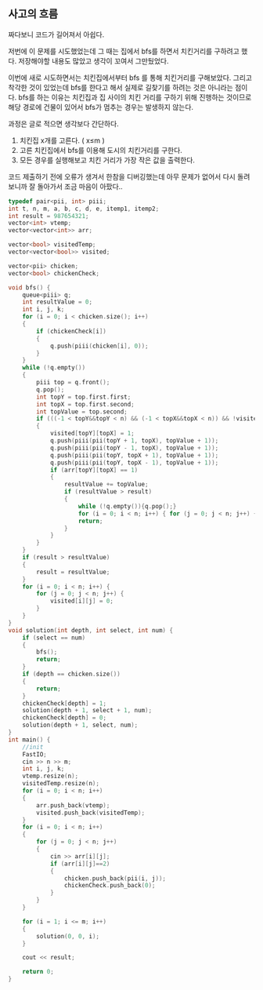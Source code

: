 [](https://www.acmicpc.net/problem/15686)

## 사고의 흐름

짜다보니 코드가 길어져서 아쉽다. 

저번에 이 문제를 시도했었는데 그 때는 집에서 bfs를 하면서 치킨거리를 구하려고 했다. 저장해야할 내용도 많았고 생각이 꼬여서 그만뒀었다. 

이번에 새로 시도하면서는 치킨집에서부터 bfs 를 통해 치킨거리를 구해보았다. 그리고 착각한 것이 있었는데 bfs를 한다고 해서 실제로 길찾기를 하려는 것은 아니라는 점이다. bfs를 하는 이유는 치킨집과 집 사이의 치킨 거리를 구하기 위해 진행하는 것이므로 해당 경로에 건물이 있어서 bfs가 멈추는 경우는 발생하지 않는다.

과정은 글로 적으면 생각보다 간단하다.

1. 치킨집 x개를 고른다. ( x≤m )
2. 고른 치킨집에서 bfs를 이용해 도시의 치킨거리를 구한다.
3. 모든 경우를 실행해보고 치킨 거리가 가장 작은 값을 출력한다.

코드 제출하기 전에 오류가 생겨서 한참을 디버깅했는데 아무 문제가 없어서 다시 돌려보니까 잘 돌아가서 조금 마음이 아팠다..

```cpp
typedef pair<pii, int> piii;
int t, n, m, a, b, c, d, e, itemp1, itemp2;
int result = 987654321;
vector<int> vtemp;
vector<vector<int>> arr;

vector<bool> visitedTemp;
vector<vector<bool>> visited;

vector<pii> chicken;
vector<bool> chickenCheck;

void bfs() {
	queue<piii> q;
	int resultValue = 0;
	int i, j, k;
	for (i = 0; i < chicken.size(); i++)
	{
		if (chickenCheck[i])
		{
			q.push(piii(chicken[i], 0));
		}
	}
	while (!q.empty())
	{
		piii top = q.front();
		q.pop();
		int topY = top.first.first;
		int topX = top.first.second;
		int topValue = top.second;
		if (((-1 < topY&&topY < n) && (-1 < topX&&topX < n)) && !visited[topY][topX])
		{
			visited[topY][topX] = 1;
			q.push(piii(pii(topY + 1, topX), topValue + 1));
			q.push(piii(pii(topY - 1, topX), topValue + 1));
			q.push(piii(pii(topY, topX + 1), topValue + 1));
			q.push(piii(pii(topY, topX - 1), topValue + 1));
			if (arr[topY][topX] == 1)
			{
				resultValue += topValue;
				if (resultValue > result)
				{
					while (!q.empty()){q.pop();}
					for (i = 0; i < n; i++) { for (j = 0; j < n; j++) { visited[i][j] = 0; } }
					return;
				}
			}
		}
	}
	if (result > resultValue)
	{
		result = resultValue;
	}
	for (i = 0; i < n; i++) { 
		for (j = 0; j < n; j++) { 
			visited[i][j] = 0; 
		} 
	}
}
void solution(int depth, int select, int num) {
	if (select == num)
	{
		bfs();
		return;
	}
	if (depth == chicken.size())
	{
		return;
	}
	chickenCheck[depth] = 1;
	solution(depth + 1, select + 1, num);
	chickenCheck[depth] = 0;
	solution(depth + 1, select, num);
}
int main() {
	//init
	FastIO;
	cin >> n >> m;
	int i, j, k;
	vtemp.resize(n);
	visitedTemp.resize(n);
	for (i = 0; i < n; i++)
	{
		arr.push_back(vtemp);
		visited.push_back(visitedTemp);
	}
	for (i = 0; i < n; i++)
	{
		for (j = 0; j < n; j++)
		{
			cin >> arr[i][j];
			if (arr[i][j]==2)
			{
				chicken.push_back(pii(i, j));
				chickenCheck.push_back(0);
			}
		}
	}

	for (i = 1; i <= m; i++)
	{
		solution(0, 0, i);
	}

	cout << result;

	return 0;
}
```
